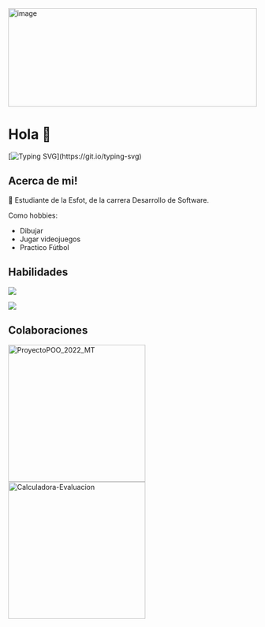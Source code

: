 
<img width="100%" height="200px" alt="image" src="https://capsule-render.vercel.app/api?type=waving&height=200&text=Jhon%20Torres&fontAlign=50&fontAlignY=40&color=gradient&desc=ReadMe!">

# Hola 👋

[![Typing SVG](https://readme-typing-svg.demolab.com?font=Josefin+Slab&size=28&pause=1000&color=FFFFFF&background=0D1117&center=true&vCenter=true&width=1000%&lines=Hola+mi+nombre+es+Jhon+Torres.;Actualmente%2Cestoy+estudiando+en+la+universidad+EPN+de+Quito%2C+Ecuador.)](https://git.io/typing-svg)

## Acerca de mi!

 📓 Estudiante de la Esfot, de la carrera Desarrollo de Software.

 
 Como hobbies:
  - Dibujar 
  - Jugar videojuegos 
  - Practico Fútbol
  
## Habilidades
![](http://github-profile-summary-cards.vercel.app/api/cards/repos-per-language?username=jhon-torres&theme=nord_dark)

![](http://github-profile-summary-cards.vercel.app/api/cards/profile-details?username=jhon-torres&theme=nord_dark)

## Colaboraciones
<p align="left">
 <a href="https://github.com/AleBD72/ProyectoPOO_2022_MT"><img width="278" src="https://denvercoder1-github-readme-stats.vercel.app/api/pin/?username=AleBD72&repo=ProyectoPOO_2022_MT&theme=react&bg_color=1F222E&title_color=F85D7F&hide_border=true&icon_color=F8D866&show_icons=true" alt="ProyectoPOO_2022_MT"></a>
 <a href="https://github.com/AleBD72/Calculadora-Evaluacion"><img width="278" src="https://denvercoder1-github-readme-stats.vercel.app/api/pin/?username=AleBD72&repo=Calculadora-Evaluacion&theme=react&bg_color=1F222E&title_color=F85D7F&hide_border=true&icon_color=F8D866&show_icons=true" alt="Calculadora-Evaluacion"></a>
</p>

